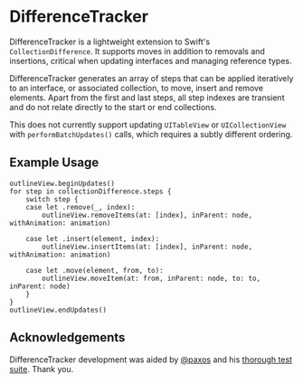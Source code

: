 # DifferenceTracker

DifferenceTracker is a lightweight extension to Swift's `CollectionDifference`. It supports
moves in addition to removals and insertions, critical when updating interfaces and managing 
reference types.

DifferenceTracker generates an array of steps that can be applied iteratively to an interface, or
associated collection, to move, insert and remove elements. Apart from the first and last steps, all
step indexes are transient and do not relate directly to the start or end collections.

This does not currently support updating `UITableView` or `UICollectionView` with 
`performBatchUpdates()` calls, which requires a subtly different ordering.

## Example Usage

    outlineView.beginUpdates()
    for step in collectionDifference.steps {
        switch step {
        case let .remove(_, index):
            outlineView.removeItems(at: [index], inParent: node, withAnimation: animation)
                        
        case let .insert(element, index):
            outlineView.insertItems(at: [index], inParent: node, withAnimation: animation)

        case let .move(element, from, to):
            outlineView.moveItem(at: from, inParent: node, to: to, inParent: node)
        }
    }
    outlineView.endUpdates()

## Acknowledgements

DifferenceTracker development was aided by [@paxos](https://github.com/paxos) and his [thorough test suite](https://github.com/paxos/NSOutlineViewPatchTestSuite). Thank you.


